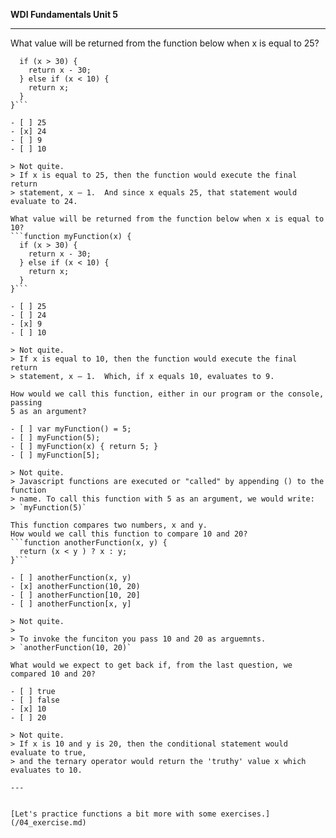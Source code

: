  **WDI Fundamentals Unit 5**

---
What value will be returned from the function below when x is equal to 25?
```function myFunction(x) {
  if (x > 30) {
    return x - 30;
  } else if (x < 10) {
    return x;
  }
}```

- [ ] 25
- [x] 24
- [ ] 9
- [ ] 10

> Not quite.
> If x is equal to 25, then the function would execute the final return
> statement, x – 1.  And since x equals 25, that statement would evaluate to 24.

What value will be returned from the function below when x is equal to 10?
```function myFunction(x) {
  if (x > 30) {
    return x - 30;
  } else if (x < 10) {
    return x;
  }
}```

- [ ] 25
- [ ] 24
- [x] 9
- [ ] 10

> Not quite.
> If x is equal to 10, then the function would execute the final return
> statement, x – 1.  Which, if x equals 10, evaluates to 9.

How would we call this function, either in our program or the console, passing
5 as an argument?

- [ ] var myFunction() = 5;
- [ ] myFunction(5);
- [ ] myFunction(x) { return 5; }
- [ ] myFunction[5];

> Not quite.
> Javascript functions are executed or "called" by appending () to the function
> name. To call this function with 5 as an argument, we would write:
> `myFunction(5)`

This function compares two numbers, x and y.
How would we call this function to compare 10 and 20?
```function anotherFunction(x, y) {
  return (x < y ) ? x : y;
}```

- [ ] anotherFunction(x, y)
- [x] anotherFunction(10, 20)
- [ ] anotherFunction[10, 20]
- [ ] anotherFunction[x, y]

> Not quite.
>
> To invoke the funciton you pass 10 and 20 as arguemnts.
> `anotherFunction(10, 20)`

What would we expect to get back if, from the last question, we compared 10 and 20?

- [ ] true
- [ ] false
- [x] 10
- [ ] 20

> Not quite.
> If x is 10 and y is 20, then the conditional statement would evaluate to true,
> and the ternary operator would return the 'truthy' value x which evaluates to 10.

---


[Let's practice functions a bit more with some exercises.](/04_exercise.md)
